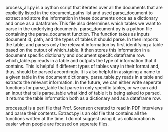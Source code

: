 process_all.py is a python script that iterates over all the documents that 
	are explicitly listed in the document_paths list and used parse_document
	to extract and store the information in these documents once as a dictionary
	and once as a dataframe. This file also determines which tables we want to parse
	in the underlying documents.
parse_document.py is a python file containing the parse_document function. The
	function takes as inputs document id, path, and the types of tables it should parse.
	In then imports the table, and parses only the relevant information by first
	identifying a table based on the output of which_table. It then stores this
	information in a document specific dictionary and document specifc dataframe row.
which_table.py reads in a table and outputs the type of information that it contains.
	This is helpful if different types of tables vary in their format and, thus,
	should be parsed accordingly. It is also helpful in assigning a name to a given
	table in the document dictionary.
parse_table.py reads in a table and extracts the relevant information. In the future,
	we can either write seperate functions for parse_table that parse in only specific
	tables, or we can add an input that tells parse_table what kind of table it is
	being asked to parsed. It returns the table information both as a dictionary and
	as a dataframe row.


process.pl is a perl file that Prof. Sorenson created to read in PDF interviews and parse their contents.
Extract.py is an old file that contains all the functions written at the time. I do not suggest
	using it, as collaboration is easier when people are focused on seperate files.